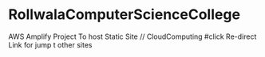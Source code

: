 # RollwalaComputerScienceCollege
AWS Amplify Project To host Static Site // CloudComputing
#click Re-direct Link for jump t other sites
